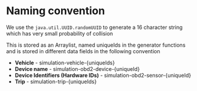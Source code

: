 # Naming convention

We use the `java.util.UUID.randomUUID` to generate a 16 character string which has very small probability of collision

This is stored as an Arraylist, named uniqueIds in the generator functions and is stored in different data fields in the following convention

- **Vehicle** - simulation-vehicle-{uniqueIds}
- **Device name** - simulation-obd2-device-{uniqueId}
- **Device Identifiers (Hardware IDs)** - simulation-obd2-sensor-{uniqueId}
- **Trip** - simulation-trip-{uniqueIds}